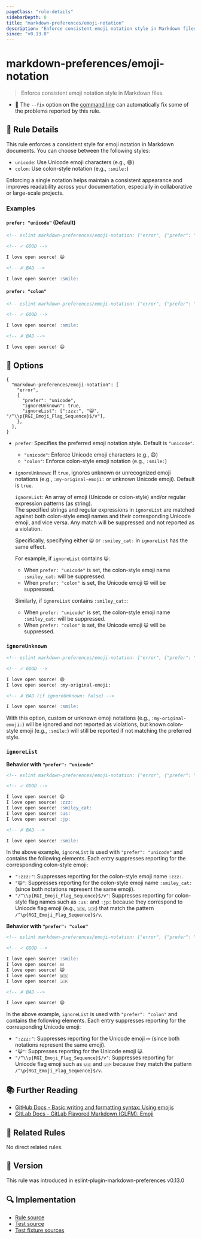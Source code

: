 ```yaml
---
pageClass: "rule-details"
sidebarDepth: 0
title: "markdown-preferences/emoji-notation"
description: "Enforce consistent emoji notation style in Markdown files."
since: "v0.13.0"
---
```


# markdown-preferences/emoji-notation

> Enforce consistent emoji notation style in Markdown files.

- 🔧 The `--fix` option on the [command line](https://eslint.org/docs/user-guide/command-line-interface#fixing-problems) can automatically fix some of the problems reported by this rule.

## 📖 Rule Details

This rule enforces a consistent style for emoji notation in Markdown documents. You can choose between the following styles:

- `unicode`: Use Unicode emoji characters (e.g., 😄)
- `colon`: Use colon-style notation (e.g., `:smile:`)

Enforcing a single notation helps maintain a consistent appearance and improves readability across your documentation, especially in collaborative or large-scale projects.

<!-- eslint-skip -->

### Examples

#### `prefer: "unicode"` (Default)

```md
<!-- eslint markdown-preferences/emoji-notation: ["error", {"prefer": "unicode"}] -->

<!-- ✓ GOOD -->

I love open source! 😄

<!-- ✗ BAD -->

I love open source! :smile:
```

#### `prefer: "colon"`

```md
<!-- eslint markdown-preferences/emoji-notation: ["error", {"prefer": "colon"}] -->

<!-- ✓ GOOD -->

I love open source! :smile:

<!-- ✗ BAD -->

I love open source! 😄
```

## 🔧 Options

```jsonc
{
  "markdown-preferences/emoji-notation": [
    "error",
    {
      "prefer": "unicode",
      "ignoreUnknown": true,
      "ignoreList": [":zzz:", "😺", "/^\\p{RGI_Emoji_Flag_Sequence}$/v"],
    },
  ],
}
```

- `prefer`: Specifies the preferred emoji notation style. Default is `"unicode"`.
  - `"unicode"`: Enforce Unicode emoji characters (e.g., 😄)
  - `"colon"`: Enforce colon-style emoji notation (e.g., `:smile:`)
- `ignoreUnknown`: If `true`, ignores unknown or unrecognized emoji notations (e.g., `:my-original-emoji:` or unknown Unicode emoji). Default is `true`.

  `ignoreList`: An array of emoji (Unicode or colon-style) and/or regular expression patterns (as string). \
  The specified strings and regular expressions in `ignoreList` are matched against both colon-style emoji names and their corresponding Unicode emoji, and vice versa. Any match will be suppressed and not reported as a violation.

  Specifically, specifying either `😺` or `:smiley_cat:` in `ignoreList` has the same effect.

  For example, if `ignoreList` contains `😺`:
  - When `prefer: "unicode"` is set, the colon-style emoji name `:smiley_cat:` will be suppressed.
  - When `prefer: "colon"` is set, the Unicode emoji `😺` will be suppressed.

  Similarly, if `ignoreList` contains `:smiley_cat:`:
  - When `prefer: "unicode"` is set, the colon-style emoji name `:smiley_cat:` will be suppressed.
  - When `prefer: "colon"` is set, the Unicode emoji `😺` will be suppressed.

### `ignoreUnknown`

```md
<!-- eslint markdown-preferences/emoji-notation: ["error", {"prefer": "unicode", "ignoreUnknown": true}] -->

<!-- ✓ GOOD -->

I love open source! 😄
I love open source! :my-original-emoji:

<!-- ✗ BAD (if ignoreUnknown: false) -->

I love open source! :smile:
```

With this option, custom or unknown emoji notations (e.g., `:my-original-emoji:`) will be ignored and not reported as violations, but known colon-style emoji (e.g., `:smile:`) will still be reported if not matching the preferred style.

### `ignoreList`

**Behavior with `"prefer": "unicode"`**

```md
<!-- eslint markdown-preferences/emoji-notation: ["error", {"prefer": "unicode", "ignoreList": [":zzz:", "😺", "/^\\p{RGI_Emoji_Flag_Sequence}$/v"]}] -->

<!-- ✓ GOOD -->

I love open source! 😄
I love open source! :zzz:
I love open source! :smiley_cat:
I love open source! :us:
I love open source! :jp:

<!-- ✗ BAD -->

I love open source! :smile:
```

In the above example, `ignoreList` is used with `"prefer": "unicode"` and contains the following elements. Each entry suppresses reporting for the corresponding colon-style emoji:

- `":zzz:"`: Suppresses reporting for the colon-style emoji name `:zzz:`.
- `"😺"`: Suppresses reporting for the colon-style emoji name `:smiley_cat:` (since both notations represent the same emoji).
- `"/^\\p{RGI_Emoji_Flag_Sequence}$/v"`: Suppresses reporting for colon-style flag names such as `:us:` and `:jp:` because they correspond to Unicode flag emoji (e.g., `🇺🇸`, `🇯🇵`) that match the pattern `/^\p{RGI_Emoji_Flag_Sequence}$/v`.

**Behavior with `"prefer": "colon"`**

```md
<!-- eslint markdown-preferences/emoji-notation: ["error", {"prefer": "colon", "ignoreList": [":zzz:", "😺", "/^\\p{RGI_Emoji_Flag_Sequence}$/v"]}] -->

<!-- ✓ GOOD -->

I love open source! :smile:
I love open source! 💤
I love open source! 😺
I love open source! 🇺🇸
I love open source! 🇯🇵

<!-- ✗ BAD -->

I love open source! 😄
```

In the above example, `ignoreList` is used with `"prefer": "colon"` and contains the following elements. Each entry suppresses reporting for the corresponding Unicode emoji:

- `":zzz:"`: Suppresses reporting for the Unicode emoji `💤` (since both notations represent the same emoji).
- `"😺"`: Suppresses reporting for the Unicode emoji `😺`.
- `"/^\\p{RGI_Emoji_Flag_Sequence}$/v"`: Suppresses reporting for Unicode flag emoji such as `🇺🇸` and `🇯🇵` because they match the pattern `/^\p{RGI_Emoji_Flag_Sequence}$/v`.

## 📚 Further Reading

- [GitHub Docs - Basic writing and formatting syntax: Using emojis](https://docs.github.com/en/get-started/writing-on-github/getting-started-with-writing-and-formatting-on-github/basic-writing-and-formatting-syntax?apiVersion=2022-11-28&versionId=free-pro-team%40latest&category=emojis#using-emojis)
- [GitLab Docs - GitLab Flavored Markdown (GLFM): Emoji](https://docs.gitlab.com/user/markdown/#emoji)

## 👫 Related Rules

No direct related rules.

## 🚀 Version

This rule was introduced in eslint-plugin-markdown-preferences v0.13.0

## 🔍 Implementation

- [Rule source](https://github.com/ota-meshi/eslint-plugin-markdown-preferences/blob/main/src/rules/emoji-notation.ts)
- [Test source](https://github.com/ota-meshi/eslint-plugin-markdown-preferences/blob/main/tests/src/rules/emoji-notation.ts)
- [Test fixture sources](https://github.com/ota-meshi/eslint-plugin-markdown-preferences/tree/main/tests/fixtures/rules/emoji-notation)
